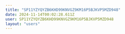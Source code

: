```yaml
---
title: "SP11YZYQYZB6KHD99KNVGZ9KM16P5BJKVP5MZD948"
date: 2024-11-14T00:02:28.611Z
user: SP11YZYQYZB6KHD99KNVGZ9KM16P5BJKVP5MZD948
layout: "users"
---
```

    